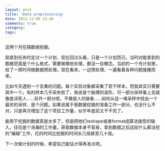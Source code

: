 ```yaml
---
layout: post
title: 'Data preprocessing'
date: 2012-12-09 15:48
comments: true
category: 
tags:
---
```

    

这两个月在搞数据挖掘。

刚拿到任务时定过一个计划，现在回过头看，只是一个计划而已。当时对能拿到的数据究竟是个什么格式，需要做哪些处理，都没一丝概念。当初的一个月计划里，给了一周时间做数据预处理。现在看来，一边预处理，一遍看着各种问题接踵而来。

比如今天遇到一个去重的问题。每个实验对象都采集了若干样本，而我其实只需要其中一个。有的样本几乎采失败了，按说是个脉搏的波形，可一部分采样看上去就像是活死人……另外一部分呢，不像是人的脉象……如何从这一堆采样中找出一个最优的采样，是个问题。如果说属于我数据挖掘的准备工作一部分，也没什么不对，只是再次增加了这个项目工作量，似乎年底前又干不完了。

能用于挖掘的数据真是太多了，但是把他们reshape或者format成算法接受的输入，往往是个浩瀚的工作量。获取数据本身不容易，拿到数据之后这段什么都没挖的“编辑”工作，花的时间比挖掘的时间长几倍甚至几十倍。

下一次做计划的时候，希望自己能估计得再准点吧。